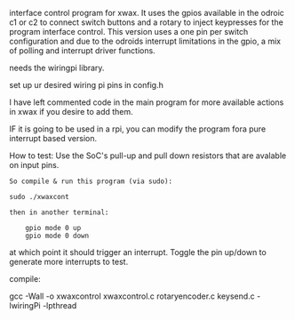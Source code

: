 
interface control program for xwax. It uses the gpios available in the odroic c1 or c2 to connect switch buttons and a rotary to inject keypresses for the program interface control. This version uses a one pin per switch configuration and due to the odroids interrupt limitations in the gpio, a mix of polling and interrupt driver functions.

needs the wiringpi library.

set up ur desired wiring pi pins in config.h

I have left commented code in the main program for more available actions in xwax if you desire to add them.

IF it is going to be used in a rpi, you can modify the program fora pure interrupt based version.


How to test:
 	  Use the SoC's pull-up and pull down resistors that are avalable	on input pins. 
    
    So compile & run this program (via sudo):
    
    sudo ./xwaxcont
    
    then in another terminal:
     
 	 	gpio mode 0 up
 	 	gpio mode 0 down
 	
  at which point it should trigger an interrupt. Toggle the pin
 	up/down to generate more interrupts to test.


compile:
 
  gcc -Wall -o xwaxcontrol xwaxcontrol.c rotaryencoder.c keysend.c -lwiringPi -lpthread
 
 
